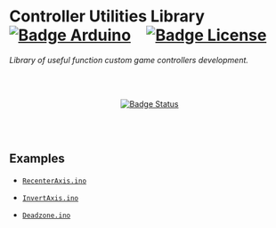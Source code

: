 
# Controller Utilities Library   [![Badge Arduino]][Arduino]   [![Badge License]][License]

*Library of useful function custom game controllers development.*

<br>
<br>

<div align = center>

[![Badge Status]][Status]

</div>

<br>
<br>

## Examples

- [`RecenterAxis.ino`]

- [`InvertAxis.ino`]

- [`Deadzone.ino`]

<br>


<!----------------------------------------------------------------------------->

[Arduino]: https://www.ardu-badge.com/Controller%20Utilities
[Status]: https://github.com/dmadison/CtrlUtil/actions?query=workflow%3Abuild

[`RecenterAxis.ino`]: examples/Deadzone/Deadzone.ino
[`InvertAxis.ino`]: examples/InvertAxis/InvertAxis.ino
[`Deadzone.ino`]: examples/RecenterAxis/RecenterAxis.ino

[License]: LICENSE

<!---------------------------------[ Badges ]---------------------------------->

[Badge License]: https://img.shields.io/badge/License-MIT-yellow.svg?style=for-the-badge
[Badge Arduino]: https://img.shields.io/badge/Controller_Utilities-gray?style=for-the-badge&logoColor=white&logo=Arduino&labelColor=00979D
[Badge Status]: https://github.com/dmadison/CtrlUtil/workflows/build/badge.svg?branch=master
